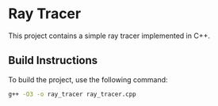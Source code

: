 # Ray Tracer

This project contains a simple ray tracer implemented in C++.

## Build Instructions

To build the project, use the following command:

```bash
g++ -O3 -o ray_tracer ray_tracer.cpp
```
